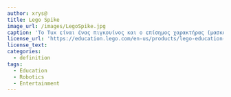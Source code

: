 ```yaml
---
author: xrys@
title: Lego Spike
image_url: /images/LegoSpike.jpg
caption: 'Το Tux είναι ένας πιγκουίνος και ο επίσημος χαρακτήρας (μασκότ) του πυρήνα του Linux. Ο χαρακτήρας χρησιμοποιείται σε πολλά άλλα προγράμματα Linux και ως γενικό σύμβολο του Linux.'
license_url: 'https://education.lego.com/en-us/products/lego-education-spike-prime-set/45678'
license_text: 
categories:
  - definition
tags:
  - Education
  - Robotics
  - Entertainment
---
```

